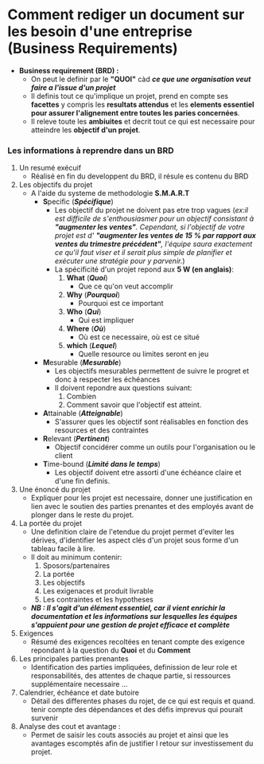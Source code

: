 # Comment rediger un document sur les besoin d'une entreprise (Business Requirements)

- **Business requirement (BRD) :**
    - On peut le definir par le **"QUOI"** càd ***ce que une organisation veut faire a l'issue d'un projet***
    - Il definis tout ce qu'implique un projet, prend en compte ses **facettes** y compris les **resultats attendus** et les **elements essentiel pour assurer l'alignement entre toutes les paries concernées**. 
    - Il releve toute les **ambiuites** et decrit tout ce qui est necessaire pour atteindre les **objectif d'un projet**.

### Les informations à reprendre dans un BRD 
1. Un resumé exécuif 
    - Réalisé en fin du developpent du BRD, il résule es contenu du BRD
2. Les objectifs du projet
    - A l'aide du systeme de methodologie **S.M.A.R.T**
        - **S**pecific (***Spécifique***)
            - Les objectif du projet ne doivent pas etre trop vagues (*ex:il est difficile de s'enthousiasmer pour un objectif consistant à ***"augmenter les ventes"***. Cependant, si l'objectif de votre projet est d' ***"augmenter les ventes de 15 % par rapport aux ventes du trimestre précédent"***, l'équipe saura exactement ce qu'il faut viser et il serait plus simple de planifier et exécuter une stratégie pour y parvenir.*)
            - La spécificité d'un projet repond aux **5 W (en anglais)**:
                1. **What** (***Quoi***)
                    - Que ce qu'on veut accomplir 
                2. **Why** (***Pourquoi***)
                    - Pourquoi est ce important 
                3. **Who** (***Qui***)
                    - Qui est impliquer
                4. **Where** (***Où***)
                    - Où est ce necessaire, où est ce situé 
                5. **which** (***Lequel***)
                    - Quelle resource ou limites seront en jeu
        - **M**esurable (***Mesurable***)
            - Les objectifs mesurables permettent de suivre le progret et donc à respecter les échéances
            - Il doivent repondre  aux questions suivant: 
                1. Combien 
                2. Comment savoir que l'objectif est atteint. 
        - **A**ttainable (***Atteignable***)
            - S'assurer ques les objectif sont réalisables en fonction des resources et des contraintes
        - **R**elevant (***Pertinent***)
            - Objectif concidérer comme un outils pour l'organisation ou le client
        - **T**ime-bound (***Limité dans le temps***)
            - Les objectif doivent etre assorti d'une échéance claire et d'une fin definis.
3. Une énoncé du projet
    - Expliquer pour les projet est necessaire, donner une justification en lien avec le soutien des parties prenantes et des employés avant de plonger dans le reste du projet.
4. La portée du projet 
    - Une definition claire de l'etendue du projet permet d'eviter les dérives, d'identifier les aspect clés d'un projet sous forme d'un tableau facile à lire. 
    - Il doit au minimum contenir: 
        1. Sposors/partenaires
        2. La portée
        3. Les objectifs 
        4. Les exigenaces et produit livrable 
        5. Les contraintes et les hypotheses
    - ***NB : Il s'agit d'un élément essentiel, car il vient enrichir la documentation et les informations sur lesquelles les équipes s'appuient pour une gestion de projet efficace et complète***
5. Exigences 
    - Résumé des exigences recoltées en tenant compte des exigence repondant à la question du **Quoi** et du **Comment**
6. Les principales parties prenantes 
    - Identification des parties impliquées, definission de leur role et responsabilités, des attentes de chaque partie, si ressources supplémentaire necessaire ...
7. Calendrier, échéance et date butoire 
    - Détail des differentes phases du rojet, de ce qui est requis et quand. tenir compte des dépendances et des défis imprevus qui pourait survenir
8. Analyse des cout et avantage : 
    - Permet de saisir les couts associés au projet et ainsi que les avantages escomptés afin de justifier l retour sur investissement du projet.

